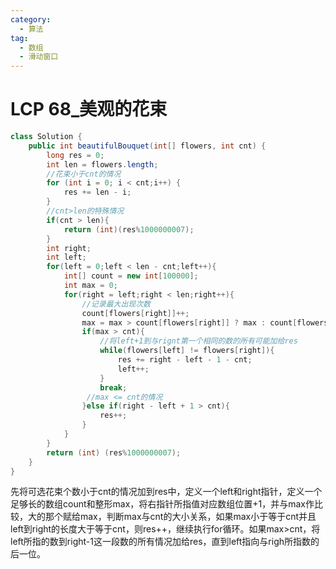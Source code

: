 ```yaml
---
category: 
  - 算法
tag: 
  - 数组
  - 滑动窗口
---
```


# LCP 68_美观的花束

<Badge text="中等" type="warning" vertical="middle" />

```java
class Solution {
    public int beautifulBouquet(int[] flowers, int cnt) {
        long res = 0;
        int len = flowers.length;
        //花束小于cnt的情况
        for (int i = 0; i < cnt;i++) {
            res += len - i;
        }
        //cnt>len的特殊情况
        if(cnt > len){
            return (int)(res%1000000007);
        }
        int right;
        int left;
        for(left = 0;left < len - cnt;left++){
            int[] count = new int[100000];
            int max = 0;
            for(right = left;right < len;right++){
                //记录最大出现次数
                count[flowers[right]]++;
                max = max > count[flowers[right]] ? max : count[flowers[right]];
                if(max > cnt){
                    //将left+1到与rignt第一个相同的数的所有可能加给res
                    while(flowers[left] != flowers[right]){
                        res += right - left - 1 - cnt;
                        left++;
                    }
                    break;
                 //max <= cnt的情况
                }else if(right - left + 1 > cnt){
                    res++;
                }
            }
        }
        return (int) (res%1000000007);
    }
}
```
先将可选花束个数小于cnt的情况加到res中，定义一个left和right指针，定义一个足够长的数组count和整形max，将右指针所指值对应数组位置+1，并与max作比较，大的那个赋给max，判断max与cnt的大小关系，如果max小于等于cnt并且left到right的长度大于等于cnt，则res++，继续执行for循环。如果max>cnt，将left所指的数到right-1这一段数的所有情况加给res，直到left指向与righ所指数的后一位。